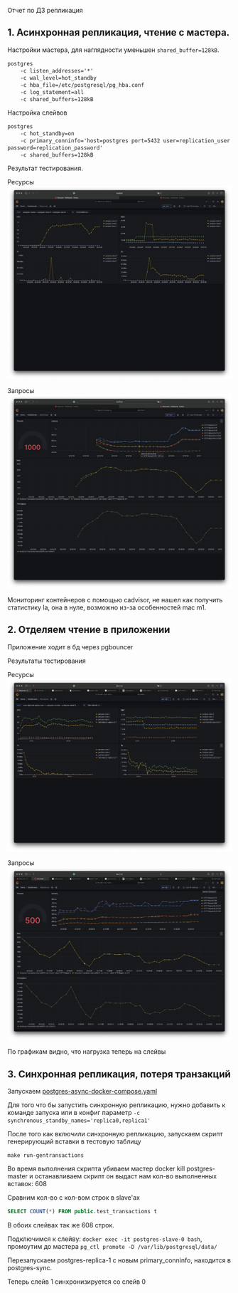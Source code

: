Отчет по ДЗ репликация

## 1. Асинхронная репликация, чтение с мастера.
Настройки мастера, для наглядности уменьшен `shared_buffer=128kB`.

```shell
postgres
    -c listen_addresses='*'
    -c wal_level=hot_standby
    -c hba_file=/etc/postgresql/pg_hba.conf
    -c log_statement=all
    -c shared_buffers=128kB
```

Настройка слейвов
```shell
postgres 
    -c hot_standby=on
    -c primary_conninfo='host=postgres port=5432 user=replication_user password=replication_password'
    -c shared_buffers=128kB
```

Результат тестирования.

Ресурсы
![Screenshot 2024-03-28 at 20.31.28.png](Screenshot%202024-03-28%20at%2020.31.28.png)

Запросы
![Screenshot 2024-03-28 at 20.31.31.png](Screenshot%202024-03-28%20at%2020.31.31.png)


Мониторинг контейнеров с помощью cadvisor, не нашел как получить статистику la, она в нуле, возможно из-за особенностей mac m1.


## 2. Отделяем чтение в приложении

Приложение ходит в бд через pgbouncer

Результаты тестирования

Ресурсы
![Screenshot 2024-03-28 at 22.33.34.png](Screenshot%202024-03-28%20at%2022.33.34.png)

Запросы
![Screenshot 2024-03-28 at 22.33.38.png](Screenshot%202024-03-28%20at%2022.33.38.png)

По графикам видно, что нагрузка теперь на слейвы


## 3. Синхронная репликация, потеря транзакций

Запускаем [postgres-async-docker-compose.yaml](..%2Fpostgres-async-docker-compose.yaml)

Для того что бы запустить синхронную репликацию, нужно добавить к команде запуска или в конфиг параметр `-c synchronous_standby_names='replica0,replica1'`

После того как включили синхронную репликацию, запускаем скрипт генерирующий вставки в тестовую таблицу

```shell
make run-gentransactions
```

Во время выполнения скрипта убиваем мастер docker kill postgres-master и останавливаем скрипт он выдаст нам кол-во выполненных вставок: 608

Сравним кол-во с кол-вом строк в slave'аx 
```sql
SELECT COUNT(*) FROM public.test_transactions t
```
В обоих слейвах так же 608 строк.

Подключимся к слейву: `docker exec -it postgres-slave-0 bash`, промоутим до мастера `pg_ctl promote -D /var/lib/postgresql/data/`

Перезапускаем postgres-replica-1 с новым primary_conninfo, находится в postgres-sync.

Теперь слейв 1 синхронизируется со слейв 0